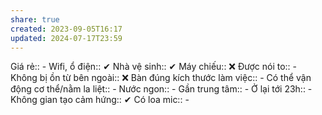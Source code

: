 ```yaml
---
share: true
created: 2023-09-05T16:17
updated: 2024-07-17T23:59
---
```

Giá rẻ:: -
Wifi, ổ điện:: ✔
Nhà vệ sinh:: ✔
Máy chiếu:: ❌
Được nói to:: -
Không bị ồn từ bên ngoài:: ❌
Bàn đúng kích thước làm việc:: -
Có thể vận động cơ thể/nằm la liệt:: -
Nước ngon:: -
Gần trung tâm:: -
Ở lại tới 23h:: -
Không gian tạo cảm hứng:: ✔
Có loa mic:: -